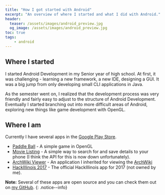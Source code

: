 ```yaml
---
title: "How I got started with Android"
excerpt: "An overview of where I started and what I did with Android."
header:
  teaser: /assets/images/android_preview.jpg
  og_image: /assets/images/android_preview.jpg
toc: true
tags:
	- android
---
```


## Where I started

I started Android Development in my Senior year of high school. At first, it was challenging - learning a new framework, a new IDE, designing a GUI. It was a big jump from only developing small CLI applications in Java. 

As the semester went on, I realized that the development process was very friendly and fairly easy to adjust to the structure of Android Development. Eventually I started branching out into more difficult areas of Android, exploring new things like game development with OpenGL.

## Where I am

Currently I have several apps in the [Google Play Store](https://play.google.com/store).

- [Paddle Ball](https://play.google.com/store/apps/details?id=com.hinterlong.kevin.paddleball) - A simple game in OpenGL
- [Movie Listing](https://play.google.com/store/apps/details?id=com.hinterlong.kevin.movielisting) - A simple way to search for and save details to your phone (I think the API for this is now down unfortunately).
- [ArchWiki Viewer](https://play.google.com/store/apps/details?id=com.jtmcn.archwiki.viewer) - An application I inherited for viewing the [ArchWiki](https://wiki.archlinux.org/)
- [HackIllinois 2017](https://play.google.com/store/apps/details?id=org.hackillinois.branding) - The official HackIllinois app for 2017 (not owned by me).

**Note:** Several of these apps are open source and you can check them out on [my GitHub](https://github.com/kevinhinterlong).
{: .notice--info}



